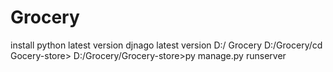 # Grocery
install python latest version
djnago latest version
D:/ Grocery
D:/Grocery/cd Gocery-store>
D:/Grocery/Grocery-store>py manage.py runserver
